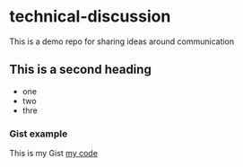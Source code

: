 # technical-discussion
This is a demo repo for sharing ideas around communication


## This is a second heading 

* one
* two
* thre

### Gist example
This is my Gist [my code](https://gist.github.com/s185227/cca87738b579f541031a1deefda70462)
